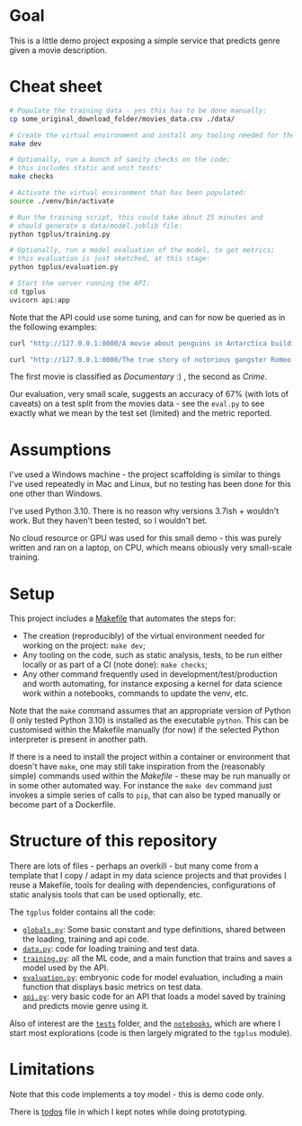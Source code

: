 # Goal

This is a little demo project exposing a simple service that 
predicts genre given a movie description.

# Cheat sheet

```bash
# Populate the training data - yes this has to be done manually:
cp some_original_download_folder/movies_data.csv ./data/

# Create the virtual environment and install any tooling needed for the project:
make dev

# Optionally, run a bunch of sanity checks on the code;
# this includes static and unit tests:
make checks

# Activate the virtual environment that has been populated:
source ./venv/bin/activate

# Run the training script, this could take about 25 minutes and
# should generate a data/model.joblib file:
python tgplus/training.py

# Optionally, run a model evaluation of the model, to get metrics;
# this evaluation is just sketched, at this stage:
python tgplus/evaluation.py

# Start the server running the API:
cd tgplus
uvicorn api:app
```

Note that the API could use some tuning, and can for now be queried as in the following examples:
```bash
curl "http://127.0.0.1:8000/A movie about penguins in Antarctica building a spaceship to go to Mars."

curl "http://127.0.0.1:8000/The true story of notorious gangster Romeo Corleone's downfall."
```
The first movie is classified as _Documentary_ :) , the second as _Crime_.

Our evaluation, very small scale, suggests an accuracy of 67% (with lots of caveats)
on a test split from the movies data - see the `eval.py` to see exactly what we mean by the test set (limited) and the metric reported.


# Assumptions

I've used a Windows machine - the project scaffolding is similar to things I've used
repeatedly in Mac and Linux, but no testing has been done for this one other than Windows.

I've used Python 3.10. There is no reason why versions 3.7ish + wouldn't work. 
But they haven't been tested, so I wouldn't bet.

No cloud resource or GPU was used for this small demo - this was purely written and ran on a 
laptop, on CPU, which means obiously very small-scale training.

# Setup

This project includes a [Makefile](./Makefile) that automates the steps for:
- The creation (reproducibly) of the virtual environment needed for working on the project: `make dev`;
- Any tooling on the code, such as static analysis, tests, to be run either locally or as part of a CI (note done): `make checks`;
- Any other command frequently used in development/test/production and worth automating,
  for instance exposing a kernel for data science work within a notebooks, commands to update the venv, etc.

Note that the `make` command assumes that an appropriate version of Python (I only tested Python 3.10) is installed
as the executable `python`. This can be customised within the Makefile manually (for now) if the 
selected Python interpreter is present in another path. 

If there is a need to install the project within a container or environment that doesn't have `make`, 
one may still take inspiration from the (reasonably simple) commands used within the _Makefile_ - 
these may be run manually or in some other automated way. For instance the `make dev` command just 
invokes a simple series of calls to `pip`, that can also be typed manually or become part of a Dockerfile.

# Structure of this repository

There are lots of files - perhaps an overkill - but many come from a template that I copy / adapt in my
data science projects and that provides I reuse a Makefile, tools for dealing with dependencies, configurations of 
static analysis tools that can be used optionally, etc. 

The `tgplus` folder contains all the code:
- [`globals.py`](./tgplus/globals.py): Some basic constant and type definitions, shared between the loading, training and api code.
- [`data.py`](./tgplus/data.py): code for loading training and test data.
- [`training.py`](./tgplus/training.py): all the ML code, and a main function that trains and saves a model used by the API.
- [`evaluation.py`](./tgplus/evaluation.py): embryonic code for model evaluation, including a main function that displays basic metrics on test data.
- [`api.py`](./tgplus/api.py): very basic code for an API that loads a model saved by training and predicts movie genre using it.

Also of interest are 
the [`tests`](./test/) folder, 
and the [`notebooks`](./notebooks/), which are where I 
start most explorations (code is then largely migrated to the `tgplus` module). 

# Limitations

Note that this code implements a toy model - this is demo code only.

There is [todos](./todos.txt) file in which I kept notes while doing prototyping.
